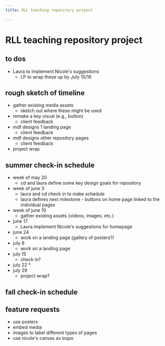 ```yaml
---
title: RLL teaching repository project

---
```


# RLL teaching repository project

## to dos
* Laura to implement Nicole's suggestions
    * LP to wrap these up by July 15/16

## rough sketch of timeline
* gather existing media assets
    * sketch out where these might be used
* remake a key visual (e.g., button)
    * client feedback
* mdf designs 1 landing page
    * client feedback
* mdf designs other repository pages
    * client feedback
* project wrap

## summer check-in schedule
* week of may 20
    * cd and laura define some key design goals for repository
* week of june 3
    * laura and cd check in to make schedule
    * laura defines next milestone - buttons on home page linked to the individual pages
* week of june 10
    * gather existing assets (videos, images, etc.)
* june 17
    * Laura implement Nicole's suggestions for homepage
* june 24
    * work on a landing page (gallery of posters?)
* july 8
    * work on a landing page
* july 15
    * check in?
* july 22
    * 
* july 29
    * project wrap?

## fall check-in schedule

## feature requests
* use posters
* embed media
* images to label different types of pages
* use nicole's canvas as inspo